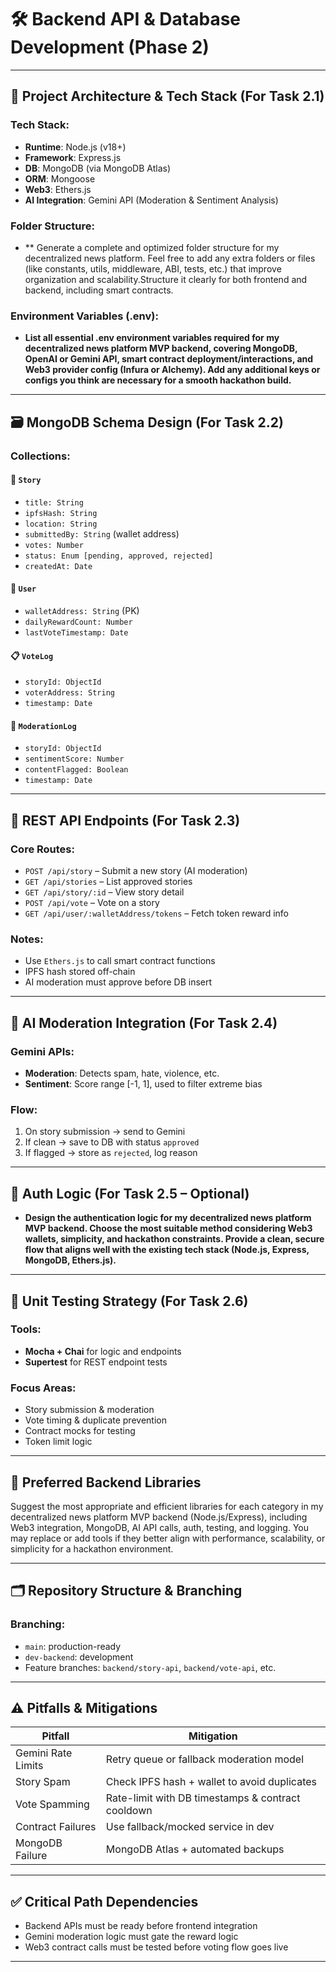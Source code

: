 # 🛠️ Backend API & Database Development (Phase 2)

---

## 🧱 Project Architecture & Tech Stack (For Task 2.1)

### Tech Stack:
- **Runtime**: Node.js (v18+)
- **Framework**: Express.js
- **DB**: MongoDB (via MongoDB Atlas)
- **ORM**: Mongoose
- **Web3**: Ethers.js
- **AI Integration**: Gemini API (Moderation & Sentiment Analysis)

### Folder Structure:
- ** Generate a complete and optimized folder structure for my decentralized news platform. Feel free to add any extra folders or files (like constants, utils, middleware, ABI, tests, etc.) that improve organization and scalability.Structure it clearly for both frontend and backend, including smart contracts.


### Environment Variables (.env):
- **List all essential .env environment variables required for my decentralized news platform MVP backend, covering MongoDB, OpenAI or Gemini API, smart contract deployment/interactions, and Web3 provider config (Infura or Alchemy). Add any additional keys or configs you think are necessary for a smooth hackathon build.**

---

## 🗃️ MongoDB Schema Design (For Task 2.2)

### Collections:

#### 🧾 `Story`
- `title: String`
- `ipfsHash: String`
- `location: String`
- `submittedBy: String` (wallet address)
- `votes: Number`
- `status: Enum [pending, approved, rejected]`
- `createdAt: Date`

#### 🔐 `User`
- `walletAddress: String` (PK)
- `dailyRewardCount: Number`
- `lastVoteTimestamp: Date`

#### 📋 `VoteLog`
- `storyId: ObjectId`
- `voterAddress: String`
- `timestamp: Date`

#### 🚨 `ModerationLog`
- `storyId: ObjectId`
- `sentimentScore: Number`
- `contentFlagged: Boolean`
- `timestamp: Date`

---

## 🧩 REST API Endpoints (For Task 2.3)

### Core Routes:
- `POST /api/story` – Submit a new story (AI moderation)
- `GET /api/stories` – List approved stories
- `GET /api/story/:id` – View story detail
- `POST /api/vote` – Vote on a story
- `GET /api/user/:walletAddress/tokens` – Fetch token reward info

### Notes:
- Use `Ethers.js` to call smart contract functions
- IPFS hash stored off-chain
- AI moderation must approve before DB insert

---

## 🧠 AI Moderation Integration (For Task 2.4)

### Gemini APIs:
- **Moderation**: Detects spam, hate, violence, etc.
- **Sentiment**: Score range [-1, 1], used to filter extreme bias

### Flow:
1. On story submission → send to Gemini
2. If clean → save to DB with status `approved`
3. If flagged → store as `rejected`, log reason

---

## 🔐 Auth Logic (For Task 2.5 – Optional)

- **Design the authentication logic for my decentralized news platform MVP backend. Choose the most suitable method considering Web3 wallets, simplicity, and hackathon constraints. Provide a clean, secure flow that aligns well with the existing tech stack (Node.js, Express, MongoDB, Ethers.js).**

---

## 🧪 Unit Testing Strategy (For Task 2.6)

### Tools:
- **Mocha + Chai** for logic and endpoints
- **Supertest** for REST endpoint tests

### Focus Areas:
- Story submission & moderation
- Vote timing & duplicate prevention
- Contract mocks for testing
- Token limit logic

---

## 🧱 Preferred Backend Libraries
Suggest the most appropriate and efficient libraries for each category in my decentralized news platform MVP backend (Node.js/Express), including Web3 integration, MongoDB, AI API calls, auth, testing, and logging. You may replace or add tools if they better align with performance, scalability, or simplicity for a hackathon environment.

---

## 🗂️ Repository Structure & Branching

### Branching:
- `main`: production-ready
- `dev-backend`: development
- Feature branches: `backend/story-api`, `backend/vote-api`, etc.

---

## ⚠️ Pitfalls & Mitigations

| Pitfall | Mitigation |
|--------|-------------|
| Gemini Rate Limits | Retry queue or fallback moderation model |
| Story Spam | Check IPFS hash + wallet to avoid duplicates |
| Vote Spamming | Rate-limit with DB timestamps & contract cooldown |
| Contract Failures | Use fallback/mocked service in dev |
| MongoDB Failure | MongoDB Atlas + automated backups |

---

## ✅ Critical Path Dependencies

- Backend APIs must be ready before frontend integration
- Gemini moderation logic must gate the reward logic
- Web3 contract calls must be tested before voting flow goes live

---


